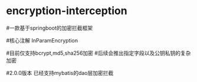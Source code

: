# encryption-interception

#一款基于springboot的加密拦截框架 

#核心注解 InParamEncryption

#目前仅支持bcrypt,md5,sha256加密
#后续会推出指定字段以及公钥私钥的复杂加密

#2.0.0版本 已经支持mybatis的dao层加密拦截
